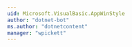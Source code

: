 ```yaml
---
uid: Microsoft.VisualBasic.AppWinStyle
author: "dotnet-bot"
ms.author: "dotnetcontent"
manager: "wpickett"
---
```

